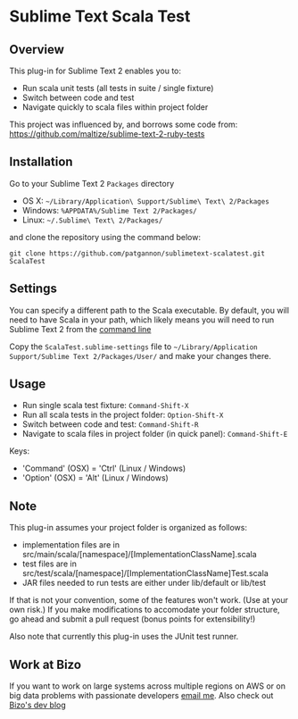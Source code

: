 Sublime Text Scala Test
=======================

Overview
--------

This plug-in for Sublime Text 2 enables you to:
  - Run scala unit tests (all tests in suite / single fixture)
  - Switch between code and test
  - Navigate quickly to scala files within project folder

This project was influenced by, and borrows some code from: https://github.com/maltize/sublime-text-2-ruby-tests

Installation
------------

Go to your Sublime Text 2 `Packages` directory

 - OS X: `~/Library/Application\ Support/Sublime\ Text\ 2/Packages`
 - Windows: `%APPDATA%/Sublime Text 2/Packages/`
 - Linux: `~/.Sublime\ Text\ 2/Packages/`

and clone the repository using the command below:

``` shell
git clone https://github.com/patgannon/sublimetext-scalatest.git ScalaTest
```

Settings
--------

You can specify a different path to the Scala executable. By default, you will need to have Scala in your path, which likely means you will need to run Sublime Text 2 from the [command line](http://www.sublimetext.com/docs/2/osx_command_line.html)

Copy the `ScalaTest.sublime-settings` file to `~/Library/Application Support/Sublime Text 2/Packages/User/` and make your changes there.


Usage
-----

 - Run single scala test fixture: `Command-Shift-X`
 - Run all scala tests in the project folder: `Option-Shift-X`
 - Switch between code and test: `Command-Shift-R`
 - Navigate to scala files in project folder (in quick panel): `Command-Shift-E`

Keys:
- 'Command' (OSX) = 'Ctrl' (Linux / Windows)
- 'Option' (OSX) = 'Alt' (Linux / Windows)


Note
----
This plug-in assumes your project folder is organized as follows:

- implementation files are in src/main/scala/[namespace]/[ImplementationClassName].scala
- test files are in src/test/scala/[namespace]/[ImplementationClassName]Test.scala
- JAR files needed to run tests are either under lib/default or lib/test

If that is not your convention, some of the features won't work.  (Use at your own risk.)  If you make modifications to accomodate your folder structure, go ahead and submit a pull request (bonus points for extensibility!)

Also note that currently this plug-in uses the JUnit test runner.

Work at Bizo
------------
If you want to work on large systems across multiple regions on AWS or on big data problems with passionate developers [email me](mailto:gannon@bizo.com).  Also check out [Bizo's dev blog](http://dev.bizo.com)

